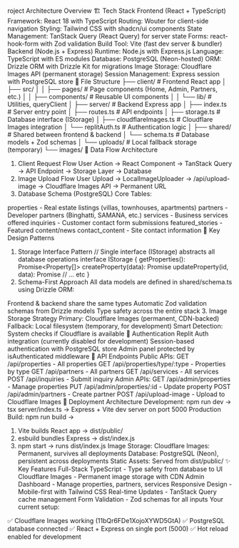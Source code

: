 roject Architecture Overview
🏗️ Tech Stack
Frontend (React + TypeScript)
Framework: React 18 with TypeScript
Routing: Wouter for client-side navigation
Styling: Tailwind CSS with shadcn/ui components
State Management: TanStack Query (React Query) for server state
Forms: react-hook-form with Zod validation
Build Tool: Vite (fast dev server & bundler)
Backend (Node.js + Express)
Runtime: Node.js with Express.js
Language: TypeScript with ES modules
Database: PostgreSQL (Neon-hosted)
ORM: Drizzle ORM with Drizzle Kit for migrations
Image Storage: Cloudflare Images API (permanent storage)
Session Management: Express session with PostgreSQL store
📂 File Structure
├── client/               # Frontend React app
│   ├── src/
│   │   ├── pages/       # Page components (Home, Admin, Partners, etc.)
│   │   ├── components/  # Reusable UI components
│   │   └── lib/         # Utilities, queryClient
│
├── server/              # Backend Express app
│   ├── index.ts         # Server entry point
│   ├── routes.ts        # API endpoints
│   ├── storage.ts       # Database interface (IStorage)
│   ├── cloudflareImages.ts  # Cloudflare Images integration
│   └── replitAuth.ts    # Authentication logic
│
├── shared/              # Shared between frontend & backend
│   └── schema.ts        # Database models + Zod schemas
│
└── uploads/             # Local fallback storage (temporary)
    └── images/
🔄 Data Flow Architecture
1. Client Request Flow
User Action → React Component → TanStack Query → API Endpoint → Storage Layer → Database
2. Image Upload Flow
User Upload → LocalImageUploader → /api/upload-image → Cloudflare Images API → Permanent URL
3. Database Schema (PostgreSQL)
Core Tables:

properties - Real estate listings (villas, townhouses, apartments)
partners - Developer partners (Binghatti, SAMANA, etc.)
services - Business services offered
inquiries - Customer contact form submissions
featured_stories - Featured content/news
contact_content - Site contact information
🎯 Key Design Patterns
1. Storage Interface Pattern
// Single interface (IStorage) abstracts all database operations
interface IStorage {
  getProperties(): Promise<Property[]>
  createProperty(data): Promise<Property>
  updateProperty(id, data): Promise<Property>
  // ... etc
}
2. Schema-First Approach
All data models are defined in shared/schema.ts using Drizzle ORM:

Frontend & backend share the same types
Automatic Zod validation schemas from Drizzle models
Type safety across the entire stack
3. Image Storage Strategy
Primary: Cloudflare Images (permanent, CDN-backed)
Fallback: Local filesystem (temporary, for development)
Smart Detection: System checks if Cloudflare is available
🔐 Authentication
Replit Auth integration (currently disabled for development)
Session-based authentication with PostgreSQL store
Admin panel protected by isAuthenticated middleware
📡 API Endpoints
Public APIs:
GET /api/properties - All properties
GET /api/properties/type/:type - Properties by type
GET /api/partners - All partners
GET /api/services - All services
POST /api/inquiries - Submit inquiry
Admin APIs:
GET /api/admin/properties - Manage properties
PUT /api/admin/properties/:id - Update property
POST /api/admin/partners - Create partner
POST /api/upload-image - Upload to Cloudflare Images
🚀 Deployment Architecture
Development:
npm run dev → tsx server/index.ts → Express + Vite dev server on port 5000
Production Build:
npm run build → 
  1. Vite builds React app → dist/public/
  2. esbuild bundles Express → dist/index.js
  3. npm start → runs dist/index.js
Image Storage:
Cloudflare Images: Permanent, survives all deployments
Database: PostgreSQL (Neon), persistent across deployments
Static Assets: Served from dist/public/
✨ Key Features
Full-Stack TypeScript - Type safety from database to UI
Cloudflare Images - Permanent image storage with CDN
Admin Dashboard - Manage properties, partners, services
Responsive Design - Mobile-first with Tailwind CSS
Real-time Updates - TanStack Query cache management
Form Validation - Zod schemas for all inputs
Your current setup:

✅ Cloudflare Images working (11bQr6FDe1XojoXYWD5GtA)
✅ PostgreSQL database connected
✅ React + Express on single port (5000)
✅ Hot reload enabled for development
